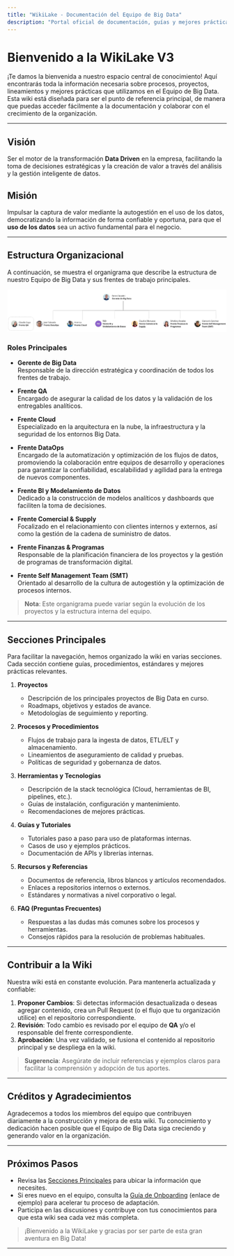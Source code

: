 ```yaml
---
title: "WikiLake - Documentación del Equipo de Big Data"
description: "Portal oficial de documentación, guías y mejores prácticas del Equipo de Big Data"
---
```


# Bienvenido a la WikiLake V3

¡Te damos la bienvenida a nuestro espacio central de conocimiento! Aquí encontrarás toda la información necesaria sobre procesos, proyectos, lineamientos y mejores prácticas que utilizamos en el Equipo de Big Data. Esta wiki está diseñada para ser el punto de referencia principal, de manera que puedas acceder fácilmente a la documentación y colaborar con el crecimiento de la organización.

---

## Visión

Ser el motor de la transformación **Data Driven** en la empresa, facilitando la toma de decisiones estratégicas y la creación de valor a través del análisis y la gestión inteligente de datos.

## Misión

Impulsar la captura de valor mediante la autogestión en el uso de los datos, democratizando la información de forma confiable y oportuna, para que el **uso de los datos** sea un activo fundamental para el negocio.

---

## Estructura Organizacional

A continuación, se muestra el organigrama que describe la estructura de nuestro Equipo de Big Data y sus frentes de trabajo principales.

![Organigrama del Equipo de Big Data](assets/organigrama.png)

### Roles Principales

- **Gerente de Big Data**  
  Responsable de la dirección estratégica y coordinación de todos los frentes de trabajo.

- **Frente QA**  
  Encargado de asegurar la calidad de los datos y la validación de los entregables analíticos.

- **Frente Cloud**  
  Especializado en la arquitectura en la nube, la infraestructura y la seguridad de los entornos Big Data.

- **Frente DataOps**  
  Encargado de la automatización y optimización de los flujos de datos, promoviendo la colaboración entre equipos de desarrollo y operaciones para garantizar la confiabilidad, escalabilidad y agilidad para la entrega de nuevos componentes.

- **Frente BI y Modelamiento de Datos**  
  Dedicado a la construcción de modelos analíticos y dashboards que faciliten la toma de decisiones.

- **Frente Comercial & Supply**  
  Focalizado en el relacionamiento con clientes internos y externos, así como la gestión de la cadena de suministro de datos.

- **Frente Finanzas & Programas**  
  Responsable de la planificación financiera de los proyectos y la gestión de programas de transformación digital.

- **Frente Self Management Team (SMT)**  
  Orientado al desarrollo de la cultura de autogestión y la optimización de procesos internos.

> **Nota**: Este organigrama puede variar según la evolución de los proyectos y la estructura interna del equipo.

---

## Secciones Principales

Para facilitar la navegación, hemos organizado la wiki en varias secciones. Cada sección contiene guías, procedimientos, estándares y mejores prácticas relevantes.

1. **Proyectos**  
   - Descripción de los principales proyectos de Big Data en curso.  
   - Roadmaps, objetivos y estados de avance.  
   - Metodologías de seguimiento y reporting.

2. **Procesos y Procedimientos**  
   - Flujos de trabajo para la ingesta de datos, ETL/ELT y almacenamiento.  
   - Lineamientos de aseguramiento de calidad y pruebas.  
   - Políticas de seguridad y gobernanza de datos.

3. **Herramientas y Tecnologías**  
   - Descripción de la stack tecnológica (Cloud, herramientas de BI, pipelines, etc.).  
   - Guías de instalación, configuración y mantenimiento.  
   - Recomendaciones de mejores prácticas.

4. **Guías y Tutoriales**  
   - Tutoriales paso a paso para uso de plataformas internas.  
   - Casos de uso y ejemplos prácticos.  
   - Documentación de APIs y librerías internas.

5. **Recursos y Referencias**  
   - Documentos de referencia, libros blancos y artículos recomendados.  
   - Enlaces a repositorios internos o externos.  
   - Estándares y normativas a nivel corporativo o legal.

6. **FAQ (Preguntas Frecuentes)**  
   - Respuestas a las dudas más comunes sobre los procesos y herramientas.  
   - Consejos rápidos para la resolución de problemas habituales.

---

## Contribuir a la Wiki

Nuestra wiki está en constante evolución. Para mantenerla actualizada y confiable:

1. **Proponer Cambios**: Si detectas información desactualizada o deseas agregar contenido, crea un Pull Request (o el flujo que tu organización utilice) en el repositorio correspondiente.  
2. **Revisión**: Todo cambio es revisado por el equipo de **QA** y/o el responsable del frente correspondiente.  
3. **Aprobación**: Una vez validado, se fusiona el contenido al repositorio principal y se despliega en la wiki.

> **Sugerencia**: Asegúrate de incluir referencias y ejemplos claros para facilitar la comprensión y adopción de tus aportes.

---

## Créditos y Agradecimientos

Agradecemos a todos los miembros del equipo que contribuyen diariamente a la construcción y mejora de esta wiki. Tu conocimiento y dedicación hacen posible que el Equipo de Big Data siga creciendo y generando valor en la organización.

---

## Próximos Pasos

- Revisa las [Secciones Principales](#secciones-principales) para ubicar la información que necesites.  
- Si eres nuevo en el equipo, consulta la [Guía de Onboarding](#) (enlace de ejemplo) para acelerar tu proceso de adaptación.  
- Participa en las discusiones y contribuye con tus conocimientos para que esta wiki sea cada vez más completa.

> ¡Bienvenido a la WikiLake y gracias por ser parte de esta gran aventura en Big Data!

---
